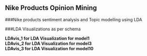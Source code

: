 ## Nike Products Opinion Mining 

###Nike products sentiment analysis and Topic modelling using LDA <br>

###LDA Visualizations as per schema<br>

**LDAvis_1 for LDA Visualization for model1** <br>
**LDAvis_2 for LDA Visualization for model3** <br>
**LDAvis_3 for LDA Visualization for model10** <br>

